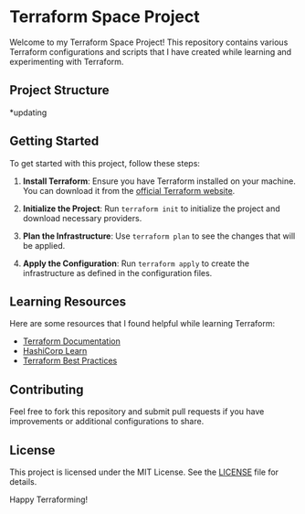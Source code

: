 # Terraform Space Project

Welcome to my Terraform Space Project! This repository contains various Terraform configurations and scripts that I have created while learning and experimenting with Terraform.

## Project Structure

*updating

## Getting Started

To get started with this project, follow these steps:

1. **Install Terraform**: Ensure you have Terraform installed on your machine. You can download it from the [official Terraform website](https://www.terraform.io/downloads.html).

2. **Initialize the Project**: Run `terraform init` to initialize the project and download necessary providers.

3. **Plan the Infrastructure**: Use `terraform plan` to see the changes that will be applied.

4. **Apply the Configuration**: Run `terraform apply` to create the infrastructure as defined in the configuration files.

## Learning Resources

Here are some resources that I found helpful while learning Terraform:

- [Terraform Documentation](https://www.terraform.io/docs/index.html)
- [HashiCorp Learn](https://learn.hashicorp.com/terraform)
- [Terraform Best Practices](https://www.terraform-best-practices.com/)

## Contributing

Feel free to fork this repository and submit pull requests if you have improvements or additional configurations to share.

## License

This project is licensed under the MIT License. See the [LICENSE](LICENSE) file for details.

Happy Terraforming!
